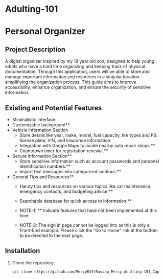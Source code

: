 # Adulting-101

# Personal Organizer

## Project Description
A digital organizer inspired by my 18 year old son, designed to help young adults who have a hard time organizing and keeping track of physical documentation. Through this application, users will be able to store and manage important information and resources in a singular location simplifiying the organization process. This guide aims to improve accessibility, enhance organization, and ensure the security of sensitive information.

## Existing and Potential Features
- Minimalistic interface
- Customizable background** 
- Vehicle Information Section
  - Store details like year, make, model, fuel capacity, tire types and PSI, license plate, VIN, and insurance information.
  - Integration with Google Maps to locate nearby auto repair shops.**
  - Countdown timer for registration renewal.**
- Secure Information Section**
  - Store sensitive information such as account passwords and personal identification numbers.**
  - Import text messages into categorized sections.**
- General Tips and Resources**
  - Handy tips and resources on various topics like car maintenance, emergency contacts, and budgeting advice.**
  - Searchable database for quick access to information.**
 
  - NOTE-1: ** Indicate features that have not been implemented at this time.
  - NOTE-2: The sign in page cannot be logged into as this is only a Front-End example. Please click the "Go to Home" link at the         bottom to be directed to the next page.  

## Installation
1. Clone the repository:
   ```bash
   git clone https://github.com/MercyB19/Russaw_Mercy_Adulting-101_Capstone.git
